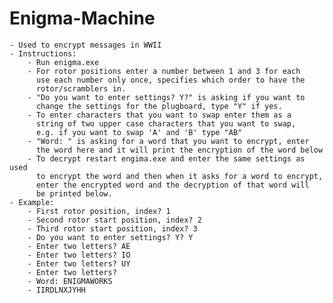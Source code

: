 # Enigma-Machine

	- Used to encrypt messages in WWII
	- Instructions:
		- Run enigma.exe
		- For rotor positions enter a number between 1 and 3 for each
		  use each number only once, specifies which order to have the
		  rotor/scramblers in.
		- "Do you want to enter settings? Y?" is asking if you want to
		  change the settings for the plugboard, type "Y" if yes.
		- To enter characters that you want to swap enter them as a 
		  string of two upper case characters that you want to swap,
		  e.g. if you want to swap 'A' and 'B' type "AB"
		- "Word: " is asking for a word that you want to encrypt, enter
		  the word here and it will print the encryption of the word below
		- To decrypt restart engima.exe and enter the same settings as used
		  to encrypt the word and then when it asks for a word to encrypt,
		  enter the encrypted word and the decryption of that word will
		  be printed below.
	- Example:
		- First rotor position, index? 1
		- Second rotor start position, index? 2
		- Third rotor start position, index? 3
		- Do you want to enter settings? Y? Y
		- Enter two letters? AE
		- Enter two letters? IO
		- Enter two letters? UY
		- Enter two letters?
		- Word: ENIGMAWORKS
		- IIRDLNXJYHH
